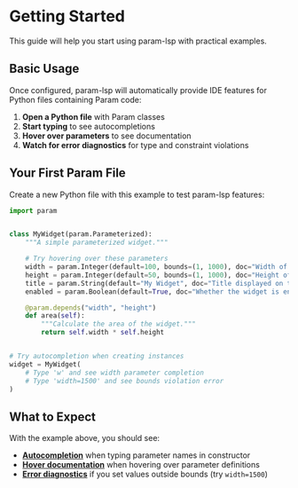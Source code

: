 # Getting Started

This guide will help you start using param-lsp with practical examples.

## Basic Usage

Once configured, param-lsp will automatically provide IDE features for Python files containing Param code:

1. **Open a Python file** with Param classes
2. **Start typing** to see autocompletions
3. **Hover over parameters** to see documentation
4. **Watch for error diagnostics** for type and constraint violations

## Your First Param File

Create a new Python file with this example to test param-lsp features:

```python
import param


class MyWidget(param.Parameterized):
    """A simple parameterized widget."""

    # Try hovering over these parameters
    width = param.Integer(default=100, bounds=(1, 1000), doc="Width of the widget in pixels")
    height = param.Integer(default=50, bounds=(1, 1000), doc="Height of the widget in pixels")
    title = param.String(default="My Widget", doc="Title displayed on the widget")
    enabled = param.Boolean(default=True, doc="Whether the widget is enabled")

    @param.depends("width", "height")
    def area(self):
        """Calculate the area of the widget."""
        return self.width * self.height


# Try autocompletion when creating instances
widget = MyWidget(
    # Type 'w' and see width parameter completion
    # Type 'width=1500' and see bounds violation error
)
```

## What to Expect

With the example above, you should see:

- **[Autocompletion](features/autocompletion.md)** when typing parameter names in constructor
- **[Hover documentation](features/hover-information.md)** when hovering over parameter definitions
- **[Error diagnostics](features/type-validation.md)** if you set values outside bounds (try `width=1500`)

